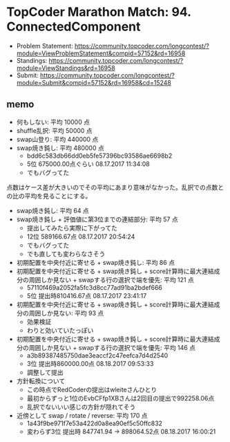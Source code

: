 # TopCoder Marathon Match: 94. ConnectedComponent

-   Problem Statement: <https://community.topcoder.com/longcontest/?module=ViewProblemStatement&compid=57152&rd=16958>
-   Standings: <https://community.topcoder.com/longcontest/?module=ViewStandings&rd=16958>
-   Submit: <https://community.topcoder.com/longcontest/?module=Submit&compid=57152&rd=16958&cd=15248>

## memo


-   何もしない: 平均 10000 点
-   shuffle乱択: 平均 50000 点
-   swap山登り: 平均 440000 点
-   swap焼き鈍し: 平均 480000 点
    -   bdd6c583db66dd0eb5fe57396bc93586ae6698b2
    -   5位 675000.00点ぐらい 08.17.2017 11:34:08
    -   でもバグってた

点数はケース差が大きいのでその平均にあまり意味がなかった。乱択での点数との比の平均を見ることにする。

-   swap焼き鈍し: 平均 64 点
-   swap焼き鈍し + 評価値に第3位までの連結部分: 平均 57 点
    -   提出してみたら実際に下がってた
    -   12位 589166.67点 08.17.2017 20:54:24
    -   でもバグってた
    -   でも直しても変わらなさそう
-   初期配置を中央付近に寄せる + swap焼き鈍し: 平均 86 点
-   初期配置を中央付近に寄せる + swap焼き鈍し + score計算時に最大連結成分の周囲しか見ない + swapする行の選択で端を優先: 平均 121 点
    -   57110f469a2052fa5fc3d8cc77ad91ba2bdef666
    -   5位 提出時810416.67点 08.17.2017 23:41:17
-   初期配置を中央付近に寄せる + swap焼き鈍し + score計算時に最大連結成分の周囲しか見ない: 平均 93 点
    -   効果検証
    -   わりと効いていたっぽい
-   初期配置を中央付近に寄せる + swap焼き鈍し + score計算時に最大連結成分の周囲しか見ない + swapする行の選択で端を優先: 平均 146 点
    -   a3b89387485750dae3eaccf2c47eefca7d4d2540
    -   3位 提出時860000.00点 08.18.2017 09:53:33
    -   調整して提出
-   方針転換について
    -   この時点でRedCoderの提出はwleiteさんひとり
    -   最初からずっと1位のEvbCFfp1XBさんは2回目の提出で992258.06点
    -   乱択でないいい感じの方針が隠れてそう
-   近傍として swap / rotate / reverse: 平均 170 点
    -   1a43f9be971f7e53a422d0a8ea90ef5c50ffc832
    -   変わらず3位 提出時 847741.94 -> 898064.52点 08.18.2017 16:00:21
